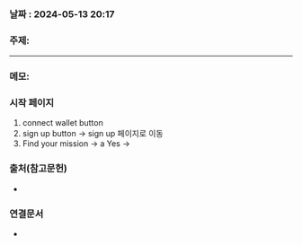 
### 날짜 : 2024-05-13 20:17

### 주제: 

---
### 메모: 
### 시작 페이지
1. connect wallet button 
2. sign up button $\rightarrow$ sign up 페이지로 이동
3. Find your mission $\rightarrow$ a
   Yes $\rightarrow$ 
### 출처(참고문헌)
-

### 연결문서
-